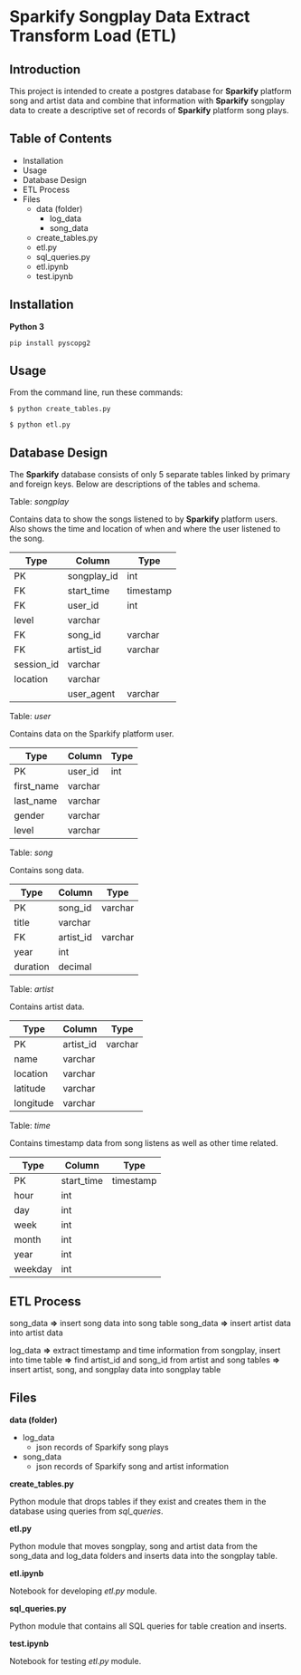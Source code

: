 # Sparkify Songplay Data Extract Transform Load (ETL)

## Introduction

This project is intended to create a postgres database for **Sparkify** platform song and artist data and combine that information with **Sparkify** songplay data to create a descriptive set of records of **Sparkify** platform song plays.

## Table of Contents
+ Installation
+ Usage
+ Database Design
+ ETL Process
+ Files
    + data (folder)
        + log_data
        + song_data
    + create_tables.py
    + etl.py
    + sql_queries.py
    + etl.ipynb
    + test.ipynb

## Installation

**Python 3**

`pip install pyscopg2`

## Usage

From the command line, run these commands:

`$ python create_tables.py`

`$ python etl.py`

## Database Design

The **Sparkify** database consists of only 5 separate tables linked by primary and foreign keys. Below are descriptions of the tables and schema. 

Table: _songplay_

Contains data to show the songs listened to by **Sparkify** platform users. Also shows the time and location of when and where the user listened to the song.

Type | Column | Type
-----|--------|------
PK | songplay_id | int
FK | start_time | timestamp
FK | user_id | int
 | level | varchar
 FK | song_id | varchar
 FK | artist_id | varchar
  | session_id | varchar
   | location | varchar
    | user_agent | varchar

Table: _user_ 

Contains data on the Sparkify platform user.

Type | Column | Type
-----|--------|------
PK | user_id | int
 | first_name | varchar
 | last_name | varchar
 | gender | varchar
 | level | varchar

Table: _song_

Contains song data.

Type | Column | Type
-----|--------|------
PK | song_id | varchar
 | title | varchar
 FK | artist_id | varchar
 | year | int
 | duration | decimal
 
 
Table: _artist_

Contains artist data.

Type | Column | Type
-----|--------|------
PK | artist_id | varchar
 | name | varchar
 | location | varchar
 | latitude | varchar
 | longitude | varchar

Table: _time_

Contains timestamp data from song listens as well as other time related.

Type | Column | Type
-----|--------|------
PK | start_time | timestamp
| hour | int
| day | int
| week | int
| month | int
| year | int
| weekday | int


## ETL Process

song_data **=>** insert song data into song table
song_data **=>** insert artist data into artist data

log_data **=>** extract timestamp and time information from songplay, insert into time table **=>** find artist_id and song_id from artist and song tables **=>** 
insert artist, song, and songplay data into songplay table

## Files

**data (folder)**

+ log_data
    + json records of Sparkify song plays
+ song_data
    + json records of Sparkify song and artist information

**create_tables.py**

Python module that drops tables if they exist and creates them in the database using queries from _sql_queries_.

**etl.py**

Python module that moves songplay, song and artist data from the song_data and log_data folders and inserts data into the songplay table.

**etl.ipynb**

Notebook for developing _etl.py_ module.

**sql_queries.py**

Python module that contains all SQL queries for table creation and inserts.

**test.ipynb**

Notebook for testing _etl.py_ module.